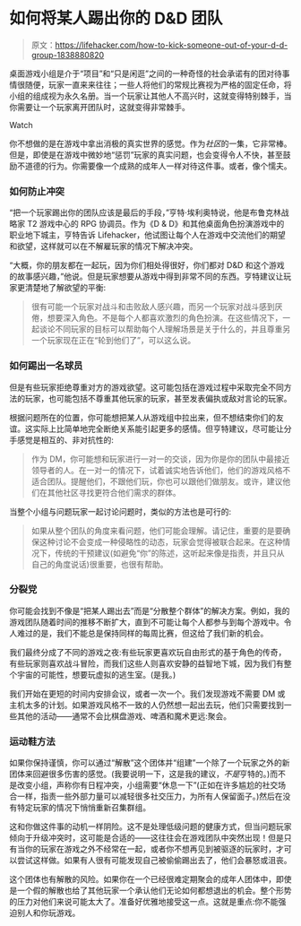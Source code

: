 # 如何将某人踢出你的 D&D 团队

> 原文：<https://lifehacker.com/how-to-kick-someone-out-of-your-d-d-group-1838880820>

桌面游戏小组是介于“项目”和“只是闲逛”之间的一种奇怪的社会承诺有的团对待事情很随便，玩家一直来来往往；一些人将他们的常规比赛视为严格的固定任命，将小组的组成视为永久名册。当一个玩家让其他人不高兴时，这就变得特别棘手，当你需要让一个玩家离开团队时，这就变得非常棘手。

Watch

你不想做的是在游戏中拿出消极的真实世界的感觉。作为*社区*的一集，它非常棒。但是，即使是在游戏中微妙地“惩罚”玩家的真实问题，也会变得令人不快，甚至鼓励不道德的行为。你需要像一个成熟的成年人一样对待这件事。或者，像个懦夫。

### 如何防止冲突

“把一个玩家踢出你的团队应该是最后的手段，”亨特·埃利奥特说，他是布鲁克林战略家 T2 游戏中心的 RPG 协调员。作为《D & D》和其他桌面角色扮演游戏中的职业地下城主，亨特告诉 Lifehacker，他试图让每个人在游戏中交流他们的期望和欲望，这样就可以在不解雇玩家的情况下解决冲突。

“大概，你的朋友都在一起玩，因为你们相处得很好，你们都对 D&D 和这个游戏的故事感兴趣，”他说。但是玩家想要从游戏中得到非常不同的东西。亨特建议让玩家更清楚地了解欲望的平衡:

> 很有可能一个玩家对战斗和击败敌人感兴趣，而另一个玩家对战斗感到厌倦，想要深入角色。不是每个人都喜欢激烈的角色扮演。在这些情况下，一起谈论不同玩家的目标可以帮助每个人理解场景是关于什么的，并且尊重另一个玩家现在正在“轮到他们了”，可以这么说。

### 如何踢出一名球员

但是有些玩家拒绝尊重对方的游戏欲望。这可能包括在游戏过程中采取完全不同方法的玩家，也可能包括不尊重其他玩家的玩家，甚至发表偏执或敌对言论的玩家。

根据问题所在的位置，你可能想把某人从游戏组中拉出来，但不想结束你们的友谊。这实际上比简单地完全断绝关系能引起更多的感情。但亨特建议，尽可能让分手感觉是相互的、非对抗性的:

> 作为 DM，你可能想和玩家进行一对一的交谈，因为你是你的团队中最接近领导者的人。在一对一的情况下，试着诚实地告诉他们，他们的游戏风格不适合团队。提醒他们，不跟他们玩，你也可以跟他们做朋友。或许，建议他们在其他社区寻找更符合他们需求的群体。

当整个小组与问题玩家一起讨论问题时，类似的方法也是可行的:

> 如果从整个团队的角度来看问题，他们可能会理解。请记住，重要的是要确保这种讨论不会变成一种侵略性的动态，玩家会觉得被联合起来。在这种情况下，传统的干预建议(如避免“你”的陈述，这听起来像是指责，并且只从自己的角度说话)很重要，也很有帮助。

### 分裂党

你可能会找到不像是“把某人踢出去”而是“分散整个群体”的解决方案。例如，我的游戏团队随着时间的推移不断扩大，直到不可能让每个人都参与到每个游戏中。令人难过的是，我们不能总是保持同样的每周比赛，但这给了我们新的机会。

我们最终分成了不同的游戏之夜:有些玩家更喜欢玩自由形式的基于角色的传奇，有些玩家则喜欢战斗冒险，而我们这些人则喜欢安静的益智地下城，因为我们有整个宇宙的可能性，想要玩虚拟的逃生室。(是我。)

我们开始在更短的时间内安排会议，或者一次一个。我们发现游戏不需要 DM 或主机太多的计划。如果游戏风格不一致的人仍然想一起出去玩，他们只需要找到一些其他的活动——通常不会比棋盘游戏、啤酒和魔术更远:聚会。

### 运动鞋方法

如果你保持谨慎，你可以通过“解散”这个团体并“组建”一个除了一个玩家之外的新团体来回避很多伤害的感觉。(我要说明一下，这是我的建议，*不是*亨特的。)而不是改变小组，声称你有日程冲突，小组需要“休息一下”(正如在许多尴尬的社交场合一样，指责一些外部力量可以减轻很多社交压力，为所有人保留面子。)然后在没有特定玩家的情况下悄悄重新召集群组。

这和你做这件事的动机一样阴险。这不是处理低级问题的健康方式，但当问题玩家倾向于升级冲突时，这可能是合适的——这往往会在游戏团队中突然出现！但是只有当你的玩家在游戏之外不经常在一起，或者你不想再见到被驱逐的玩家时，才可以尝试这样做。如果有人很有可能发现自己被偷偷踢出去了，他们会暴怒或沮丧。

这个团体也有解散的风险。如果你在一个已经很难定期聚会的成年人团体中，即使是一个假的解散也给了其他玩家一个承认他们无论如何都想退出的机会。整个形势的压力对他们来说可能太大了。准备好优雅地接受这一点。这就是重点:你不能强迫别人和你玩游戏。